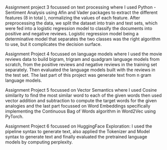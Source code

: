 Assignment project 3 focussed on text processing where I used Python - Sentiment Analysis using Afin 
and Vader packages to extract the different features (8 in total ), normalizing the values of each 
feature. After preprocessing the data, we split the dataset into train and test sets, which were fed 
into a logistic regression model to classify the documents into positive and negative reviews. 
Logistic regression model being a determinative model that separates the two classes was the  right 
algorithm to use, but it complicates the decision surface. 

Assignment Project 4 focussed on language models where I used the movie reviews data to build bigram, 
trigram and quadgram language models from scratch, from the positive reviews and negative reviews in 
the training set separately. Then evaluated the language models built with the reviews in the test 
set. The last part of this project was generate text from n gram language models.

Assignment Project 5 focussed on Vector Semantics where I used Cosine similarity to find the most similar word to each of the given words then used vector addition and subtraction to compute the 
target words for the given analogies and the last part focussed on Word Embeddings specifically implementing the Continuous Bag of Words algorithm in Word2Vec using PyTorch.


Assignment Project 6 focussed on HuggingFace Exploration: I used the pipeline syntax to generate text, also applied the Tokenizer and Model syntax to generate text and finally evaluated the pretrained language models 
by computing perplexity. 
